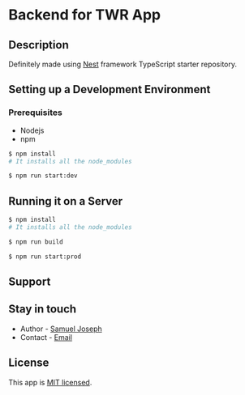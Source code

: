 # Backend for TWR App

## Description

Definitely made using [Nest](https://github.com/nestjs/nest) framework TypeScript starter repository.

## Setting up a Development Environment

### Prerequisites
  * Nodejs
  * npm

```bash
$ npm install 
# It installs all the node_modules

$ npm run start:dev
```

## Running it on a Server 


```bash
$ npm install
# It installs all the node_modules 

$ npm run build

$ npm run start:prod
```



## Support


## Stay in touch

- Author - [Samuel Joseph](https://linkedin.com/samuelj123)
- Contact - [Email](mailto:samuelj123@gmail.com)

## License

  This app is [MIT licensed](LICENSE).
